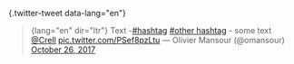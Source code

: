 {.twitter-tweet data-lang="en"}
> {lang="en" dir="ltr"}
> Text -[#hashtag](https://twitter.com/hashtag/testing?src=hash&ref_src=twsrc%5Etfw) [#other hashtag](https://twitter.com/hashtag/ForumPHP?src=hash&ref_src=twsrc%5Etfw) - some text [@Crell](https://twitter.com/Crell?ref_src=twsrc%5Etfw) [pic.twitter.com/PSef8pzLtu](https://t.co/PSef8pzLtu)
> — Olivier Mansour (@omansour) [October 26, 2017](https://twitter.com/omansour/status/923486387235680256?ref_src=twsrc%5Etfw)

<script async src="https://platform.twitter.com/widgets.js" charset="utf-8"></script>
